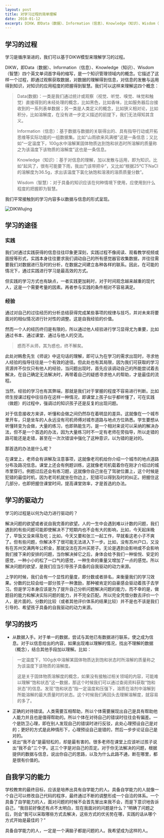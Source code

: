 ```yaml
---
layout: post
title: 对学习过程的简单理解
date: 2018-01-12 
excerpt: DIKW，即Data（数据）、Information（信息）、Knowledge（知识）、Wisdom（智慧）四个英文单词首字母的缩写，是一个知识管理领域内的概念。它描述了这样一个过程，即通过观察获取数据，对数据的理解得到信息，对信息的发散与运用得到知识，对知识的应用程度的把握得到智慧。
---
```


## 学习的过程

学习是循序渐进的，我们可以基于DIKW模型来理解学习的过程。

DIKW，即Data（数据）、Information（信息）、Knowledge（知识）、Wisdom（智慧）四个英文单词首字母的缩写，是一个知识管理领域内的概念。它描述了这样一个过程，即通过观察获取数据，对数据的理解得到信息，对信息的发散与运用得到知识，对知识的应用程度的把握得到智慧。我们可以这样来理解这四个概念：

> Data(数据)：一类是我们通过统计或观察（视觉、听觉、嗅觉、味觉和触觉）直接得到的未经处理的概念，比如黑色，比如香味，比如服务器后台接收到的一系列表单数据；另一类是人类定义的概念，比如狭义相对论，比如积分，比如溶解度，在没有进一步定义描述的前提下，我们无法得知其含义。
>
> Information（信息）：基于数据与数据的关联得出的、具有指导行动或开拓思维等实际功能的一组数据集。比如“山雨欲来风满楼”这是一条信息；又比如“一定温度下，100g水中溶解某固体物质达到饱和状态时所溶解的质量称之为该温度下该物质的溶解度”这也是一条信息。
>
> Knowledge（知识）：基于对信息的理解，加以发散与运用，即为知识。比如“起风了，很有可能要下雨，我出门该带把伞”，又比如“根据25℃下NaCl的溶解度为36.5g，求出该温度下氯化钠饱和溶液的溶质质量分数”。
>
> Wisdom（智慧）：对于具备的知识应该在何种情境下使用，应使用到什么程度的把握即为智慧。

我们平常接触到的学习内容多以数据与信息的形式呈现。

![DIKWlujing](C:\Users\Mackail\Desktop\DIKWlujing.svg)

## 学习的途径

### 实践

我们对通过实践获得的信息往往印象更深刻，实践过程不像阅读、观看教学视频或面授等形式，实践本身往往要求我们调动自己的所有感觉器官收集数据，并往往需要我们对数据进行及时的分析，在数据之间建立各种各样的联系。因此，在可能的情况下，通过实践进行学习是最高效的方式。

但实践的学习方式也有缺点，一者实践更加耗时，对于时间观念越来越重的现代人，这是一个需要考量的因素。再者参与实践的条件相对不容易满足。

### 经验

通过对自己的过往经历的分析总结获得完成某些事项的规律与技巧，并对未来将要面对的相似情况进行针对性的调整。这是自我经验的价值。

然而一个人的经历终归是有限的，所以通过他人经验进行学习显得尤为重要，比如通过书本、通过课堂、通过与他人的交流。

> 惑而不从师，其为惑也，终不解矣。

此处对韩愈先生《师说》中这句话的理解，即可认为在学习的需求出现时，寻求他人经验的指导往往是一个有效的途径。但此处也有其局限，因为我们可获取的学习资源并不仅仅只有他人的经验，当问题出现时，首先应该调动自己的所能尝试着去解决，在自己确定无法解决时，再带着自己的疑惑寻求他人的帮助，才是最佳的流程。

当然，经验的学习也有其弊端，那就是我们对于掌握的程度不容易进行判断。比如师生授课过程中往往存在这样一种情况，即课堂上孩子似乎都听懂了，可在实践（做题）的过程中，强调过的知识孩子还是反复的出现问题。

对于信息接收方来讲，听懂和会做之间仍然存在着明显的差异。这就像在一个城市里开车，只是坐车的人永远没有司机师傅对城市道路与地点方位熟悉。学生要想从听懂转变为会做，大量的练习，也即熟能生巧，是一个相对来说可以采纳的解决办法，但不是一个首选的办法，因为大量练习时不一定有老师在旁指导，所以走错的路可能还是走错，甚至在一次次错误中强化了这种意识，以为错的是对的。

那首选的办法是什么呢？

在课堂上，老师会有讲解及注意事项，这就像老司机给你介绍一个城市的地点道路分布及路况信息。课堂上还会有例题训练，这就像老司机载着你在刚才介绍过的城市里穿行。例题过后还会有练习题，这就像你自己坐在了驾驶位置上，这个时候是犯错的最佳时机，因为老司机就坐在你边上，犯错可以得到及时的纠正。把握住这几部分，也即把握住课堂时间，提高课堂效率，才是首选的办法。

## 学习的驱动力

学习的过程是以何为动力进行驱动的？

解决问题的欲望或者说自我完善的欲望。人的一生中会遇到难以计数的问题，我们遇到的有些问题可能即使解决不了短期内也不会有大的影响，比如，今天起床晚了，早饭又没来得及吃；比如，今天又要和张三一起工作，早就看这老小子不爽了。但有些问题，你解决不了很可能无法进入下一步。比如，没有苏州户口，又没有在苏州交满两年公积金，那就没法在苏州买房子。无论是遇到会影响或不会影响我们接下来的安排的问题，当你解决掉它之后，身体会给予我们一种愉悦、安定的感觉，一种小小的松了一口气的感觉，一种生命的重量又增加了一点的感觉。所以解决问题的欲望，是我们应当引导孩子具备的自我驱动的动力来源。

上学的时候，我们会有一个显性的量度，即分数或者排名，来衡量我们的学习效果。分数的比较会给一部分孩子一种激励，那种被肯定的自豪感会驱动着孩子去学习。但是学习本身应该是为了提升自己分析问题解决问题的能力，而不幸的是，做题目的能力和解决实际问题的能力，并不完全匹配。所以完全凭借分数去评价一个人，是片面的。分数的比较（或者其他评价体系的结果比较）并不是也不该是我们引导的、希望孩子具备的自我驱动的动力来源。

## 学习的技巧

* 从数据入手。对于单一的数据，尝试与其他已有数据进行联系，使之成为信息。对于以信息给出的内容，如果出现难以理解的情况，找出不理解的数据（概念），结合其他手段加以理解。比如：

> 一定温度下，100g水中溶解某固体物质达到饱和状态时所溶解的质量称之为该温度下该物质的溶解度。
>
> 这是关于固体物质溶解度的概念，如果没有接触过相关领域的内容，可能难以理解“饱和状态”这一数据，那这个时候我们可以通过查阅资料获取“饱和状态”的信息。发现“饱和状态”指一定温度和压强下，溶质在溶剂中溶解到所能溶解的最大质量时的状态。这个时候我们再回头去理解溶解度，就容易的多了。

* 正确的对待错误。人类需要互相帮助，所以个体需要展现出自己是具有帮助他人能力并且也是值得帮助的。所以个体在对待自己的错误时往往会有偏差。一个是防卫心理，即在别人发现自己的错误时进行反驳，此处心理预设自己是对的；更好的方式是此种情形下，心理预设自己是错的，然后一步步论证自己是对的。
* 说出“我不会”是最轻松的，却是最有害的。很多老师在课堂上应该听过孩子说出“我不会”三个字。这三个字是对自己的否定。对于你无法解决的问题，根据提供的数据与信息，说出你自己的思路，以及为什么此路不通，断在哪里，都是很有价值的。

## 自我学习的能力

学校教育的最终目标，应该是培养出具有自学能力的人。具备自学能力的人就像一个自己可以修改自己代码的程序，最终通过不断的调整形成一个自洽的体系。一个具备了自学能力的人，面对问题的时候不会首先冒出来我不会，而是下意识地告诉自己，“我目前好像还有点不太明白，现在我面对的问题是什么？”明确了问题之后，则会“我可以采取哪些方式去解决，这些方式的优劣势在哪，实践的话从哪个方式开始是最佳的？”

具备自学能力的人，一定是一个满脑子都是问题的人。我希望成为这样的人。